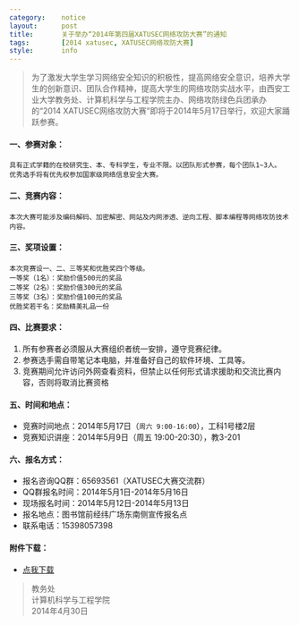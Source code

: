 ```yaml
---
category:    notice
layout:      post
title:       关于举办“2014年第四届XATUSEC网络攻防大赛”的通知
tags:        [2014 xatusec, XATUSEC网络攻防大赛]
style:       info
---
```


> 为了激发大学生学习网络安全知识的积极性，提高网络安全意识，培养大学生的创新意识、团队合作精神，提高大学生的网络攻防实战水平，由西安工业大学教务处、计算机科学与工程学院主办、网络攻防绿色兵团承办的“2014 XATUSEC网络攻防大赛”即将于2014年5月17日举行，欢迎大家踊跃参赛。   

#### 一、参赛对象：
    具有正式学籍的在校研究生、本、专科学生，专业不限。以团队形式参赛，每个团队1~3人。 
    优秀选手将有优先权参加国家级网络信息安全大赛。 

#### 二、竞赛内容：
    本次大赛可能涉及编码解码、加密解密、网站及内网渗透、逆向工程、脚本编程等网络攻防技术内容。

#### 三、奖项设置：
    本次竞赛设一、二、三等奖和优胜奖四个等级。
    一等奖（1名）：奖励价值500元的奖品
    二等奖（2名）：奖励价值300元的奖品
    三等奖（3名）：奖励价值100元的奖品
    优胜奖若干名：奖励精美礼品一份

#### 四、比赛要求：
1. 所有参赛者必须服从大赛组织者统一安排，遵守竞赛纪律。
2. 参赛选手需自带笔记本电脑，并准备好自己的软件环境、工具等。
3. 竞赛期间允许访问外网查看资料，但禁止以任何形式请求援助和交流比赛内容，否则将取消比赛资格

#### 五、时间和地点：
- 竞赛时间地点：2014年5月17日（```周六 9:00-16:00```），工科1号楼2层
- 竞赛知识讲座：2014年5月9日（周五 19:00-20:30），教3-201

#### 六、报名方式：
- 报名咨询QQ群：65693561（XATUSEC大赛交流群）
- QQ群报名时间：2014年5月1日-2014年5月16日
- 现场报名时间：2014年5月12日-2014年5月13日
- 报名地点：图书馆前经纬广场东南侧宣传报名点
- 联系电话：15398057398

#### 附件下载：
- [点我下载](http://www.xatu.cn/system/_content/download.jsp?owner=655288363&url=2014%2F04%2F30%2Fz1rfz1zxj1.vsb%3A%B9%D8%D3%DA%BE%D9%B0%EC2014%C4%EA%B5%DA%CB%C4%BD%ECXATUSEC%CD%F8%C2%E7%B9%A5%B7%C0%B4%F3%C8%FC%B5%C4%CD%A8%D6%AA.doc)

> 教务处    
> 计算机科学与工程学院    
> 2014年4月30日    